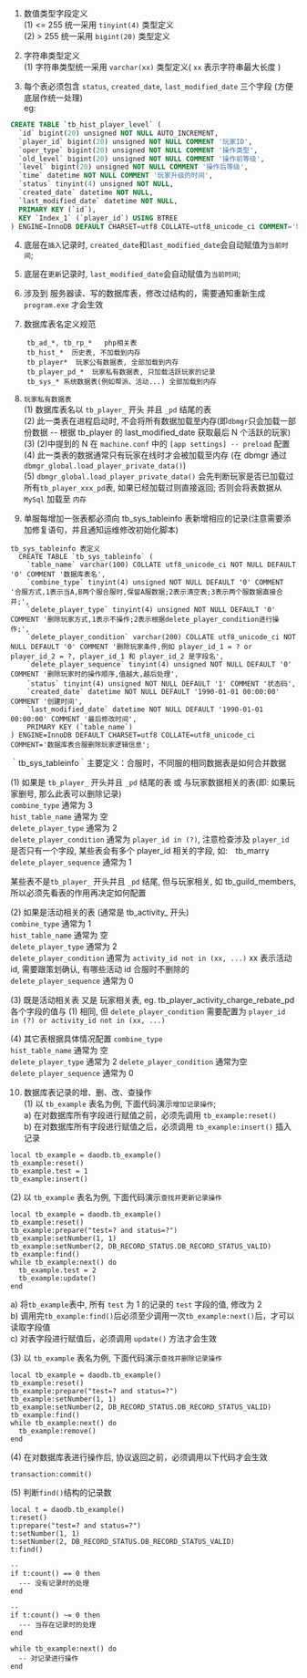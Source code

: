 1. 数值类型字段定义    
(1) <= 255 统一采用 `tinyint(4)` 类型定义    
(2) > 255  统一采用 `bigint(20)` 类型定义    

2. 字符串类型定义    
(1) 字符串类型统一采用 `varchar(xx)` 类型定义( `xx` 表示字符串最大长度 )    

3. 每个表必须包含 `status`, `created_date`, `last_modified_date` 三个字段 (方便底层作统一处理)    
eg:
```sql
CREATE TABLE `tb_hist_player_level` (
  `id` bigint(20) unsigned NOT NULL AUTO_INCREMENT,
  `player_id` bigint(20) unsigned NOT NULL COMMENT '玩家ID',
  `oper_type` bigint(20) unsigned NOT NULL COMMENT '操作类型',
  `old_level` bigint(20) unsigned NOT NULL COMMENT '操作前等级',
  `level` bigint(20) unsigned NOT NULL COMMENT '操作后等级',
  `time` datetime NOT NULL COMMENT '玩家升级的时间',
  `status` tinyint(4) unsigned NOT NULL,
  `created_date` datetime NOT NULL,
  `last_modified_date` datetime NOT NULL,
  PRIMARY KEY (`id`),
  KEY `Index_1` (`player_id`) USING BTREE
) ENGINE=InnoDB DEFAULT CHARSET=utf8 COLLATE=utf8_unicode_ci COMMENT='玩家升级历史表';
```
4. 底层在`插入`记录时, `created_date`和`last_modified_date`会自动赋值为`当前时间`;     
5. 底层在`更新`记录时, `last_modified_date`会自动赋值为`当前时间`;     
6. 涉及到 服务器读、写的数据库表，修改过结构的，需要通知重新生成 `program.exe` 才会生效    

7. 数据库表名定义规范
```
	tb_ad_*, tb_rp_*   php相关表
	tb_hist_*  历史表, 不加载到内存
	tb_player*  玩家公有数据表, 全部加载到内存
	tb_player_pd_*  玩家私有数据表, 只加载活跃玩家的记录
	tb_sys_* 系统数据表(例如帮派、活动...) 全部加载到内存
```

8. `玩家私有数据表`      
(1) 数据库表名以 `tb_player_` 开头 并且 `_pd` 结尾的表                  
(2) 此一类表在进程启动时, 不会将所有数据加载至内存(即`dbmgr`只会加载一部份数据 -- 根据 tb_player 的 last_modified_date 获取最后 N 个活跃的玩家)    
(3) (2)中提到的 N 在 `machine.conf` 中的 `[app settings] -- preload` 配置          
(4) 此一类表的数据通常只有玩家在线时才会被加载至内存 (在 dbmgr 通过 `dbmgr_global.load_player_private_data()`)          
(5) `dbmgr_global.load_player_private_data()` 会先判断玩家是否已加载过所有`tb_player_xxx_pd`表, 如果已经加载过则直接返回; 否则会将表数据从 `MySql` 加载至 `内存`    

9. 单服每增加一张表都必须向 tb_sys_tableinfo 表新增相应的记录(注意需要添加修复语句，并且通知运维修改初始化脚本)    
```
tb_sys_tableinfo 表定义
  CREATE TABLE `tb_sys_tableinfo` (
	`table_name` varchar(100) COLLATE utf8_unicode_ci NOT NULL DEFAULT '0' COMMENT '数据库表名',
	`combine_type` tinyint(4) unsigned NOT NULL DEFAULT '0' COMMENT '合服方式,1表示当A,B两个服合服时,保留A服数据;2表示清空表;3表示两个服数据直接合并;',
	`delete_player_type` tinyint(4) unsigned NOT NULL DEFAULT '0' COMMENT '删除玩家方式,1表示不操作;2表示根据delete_player_condition进行操作;',
	`delete_player_condition` varchar(200) COLLATE utf8_unicode_ci NOT NULL DEFAULT '0' COMMENT '删除玩家条件,例如 player_id_1 = ? or player_id_2 = ?, player_id_1 和 player_id_2 是字段名',
	`delete_player_sequence` tinyint(4) unsigned NOT NULL DEFAULT '0' COMMENT '删除玩家时的操作顺序,值越大,越后处理',
	`status` tinyint(4) unsigned NOT NULL DEFAULT '1' COMMENT '状态码',
	`created_date` datetime NOT NULL DEFAULT '1990-01-01 00:00:00' COMMENT '创建时间',
	`last_modified_date` datetime NOT NULL DEFAULT '1990-01-01 00:00:00' COMMENT '最后修改时间',
	PRIMARY KEY (`table_name`)
) ENGINE=InnoDB DEFAULT CHARSET=utf8 COLLATE=utf8_unicode_ci COMMENT='数据库表合服删除玩家逻辑信息';
```
｀tb_sys_tableinfo｀主要定义：合服时，不同服的相同数据表是如何合并数据　　　　　

(1) 如果是 `tb_player_` 开头并且 `_pd` 结尾的表 或 与玩家数据相关的表(即: 如果玩家删号, 那么此表可以删除记录)     
`combine_type` 通常为 3     
`hist_table_name` 通常为 空     
`delete_player_type` 通常为 2     
`delete_player_condition` 通常为 `player_id in (?)`, 注意检查涉及 `player_id` 是否只有一个字段, 某些表会有多个 player_id 相关的字段, 如:　tb_marry      
`delete_player_sequence` 通常为 1     

某些表不是`tb_player_` 开头并且 `_pd` 结尾, 但与玩家相关, 如 tb_guild_members, 所以必须先看表的作用再决定如何配置       

(2) 如果是活动相关的表 (通常是 tb_activity_ 开头)         
`combine_type` 通常为 1     
`hist_table_name` 通常为 空     
`delete_player_type` 通常为 2     
`delete_player_condition` 通常为 `activity_id not in (xx, ...)`  xx 表示活动 id, 需要跟策划确认, 有哪些活动 id 合服时不删除的     
`delete_player_sequence` 通常为 0     

(3) 既是活动相关表 又是 玩家相关表, eg. tb_player_activity_charge_rebate_pd    
各个字段的值与 (1) 相同, 但 `delete_player_condition` 需要配置为 `player_id in (?) or activity_id not in (xx, ...)`

(4) 其它表根据具体情况配置 `combine_type`    
`hist_table_name` 通常为 空     
`delete_player_type` 通常为 2 
`delete_player_condition` 通常为空     
`delete_player_sequence` 通常为 0        

10. 数据库表记录的增、删、改、查操作     
(1) 以 `tb_example` 表名为例, 下面代码演示`增加记录操作`;      
a) 在对数据库所有字段进行赋值之前，必须先调用 `tb_example:reset()`     
b) 在对数据库所有字段进行赋值之后，必须调用 `tb_example:insert()` 插入记录     
```
local tb_example = daodb.tb_example()
tb_example:reset()
tb_example.test = 1
tb_example:insert()
```

(2) 以 `tb_example` 表名为例, 下面代码演示`查找并更新记录操作`     
```
local tb_example = daodb.tb_example()
tb_example:reset()
tb_example:prepare("test=? and status=?")
tb_example:setNumber(1, 1)
tb_example:setNumber(2, DB_RECORD_STATUS.DB_RECORD_STATUS_VALID)
tb_example:find()
while tb_example:next() do
  tb_example.test = 2
  tb_example:update()
end
```
a) 将`tb_example`表中, 所有 `test` 为 1 的记录的 `test` 字段的值, 修改为 2     
b) 调用完`tb_example:find()`后必须至少调用一次`tb_example:next()`后，才可以读取字段值     
c) 对表字段进行赋值后，必须调用 `update()` 方法才会生效     

(3) 以 `tb_example` 表名为例, 下面代码演示`查找并删除记录操作`     
```
local tb_example = daodb.tb_example()
tb_example:reset()
tb_example:prepare("test=? and status=?")
tb_example:setNumber(1, 1)
tb_example:setNumber(2, DB_RECORD_STATUS.DB_RECORD_STATUS_VALID)
tb_example:find()
while tb_example:next() do
  tb_example:remove()
end
```

(4) 在对数据库表进行操作后, 协议返回之前，必须调用以下代码才会生效    
```
transaction:commit()
```

(5) 判断`find()`结构的记录数    
```
local t = daodb.tb_example()
t:reset()
t:prepare("test=? and status=?")
t:setNumber(1, 1)
t:setNumber(2, DB_RECORD_STATUS.DB_RECORD_STATUS_VALID)
t:find()

-- 
if t:count() == 0 then
  --- 没有记录时的处理
end

-- 
if t:count() ~= 0 then
  --- 当存在记录时的处理
end

while tb_example:next() do
  -- 对记录进行操作
end
```
